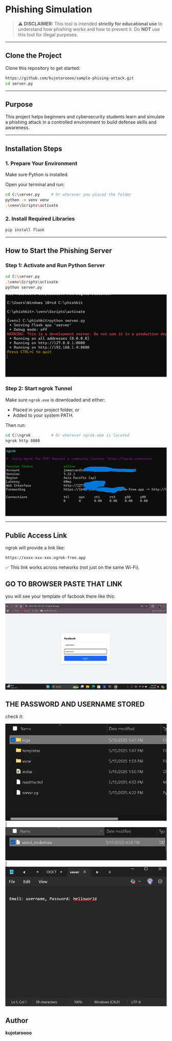# Phishing Simulation 



> ⚠ **DISCLAIMER:** This tool is intended **strictly for educational use** to understand how phishing works and how to prevent it. Do **NOT** use this tool for illegal purposes.

---

##  Clone the Project

Clone this repository to get started:

```bash
https://github.com/kujotaroooo/sample-phising-attack.git
cd server.py
```


---

##  Purpose

This project helps beginners and cybersecurity students learn and simulate a phishing attack in a controlled environment to build defense skills and awareness.

---

##  Installation Steps

### 1. Prepare Your Environment

Make sure Python is installed.

Open your terminal and run:

```bash
cd C:\server.py     # Or wherever you placed the folder
python -m venv venv
.\venv\Scripts\activate
```

### 2. Install Required Libraries

```bash
pip install flask
```

---

##  How to Start the Phishing Server

### Step 1: Activate and Run Python Server

```bash
cd C:\server.py
.\venv\Scripts\activate
python server.py
```

![Python Flask Server](screenshots/py.png)

### Step 2: Start ngrok Tunnel

Make sure `ngrok.exe` is downloaded and either:

- Placed in your project folder, or
- Added to your system PATH.

Then run:

```bash
cd C:\ngrok         # Or wherever ngrok.exe is located
ngrok http 8080
```

![NGROK RUNNING](screenshots/ngrok.PNG)

---

##  Public Access Link

ngrok will provide a link like:

```
https://xxxx-xxx-xxx.ngrok-free.app
```

✅ This link works across networks (not just on the same Wi-Fi).

## GO TO BROWSER PASTE THAT LINK

you will see your template of facbook there like this:

![browse](screenshots/1.png)



## THE PASSWORD AND USERNAME STORED 

check it:

![](screenshots/2.png)
|
![](screenshots/3.png)
|
![](screenshots/4.png)
##  Author

**kujotaroooo** 
